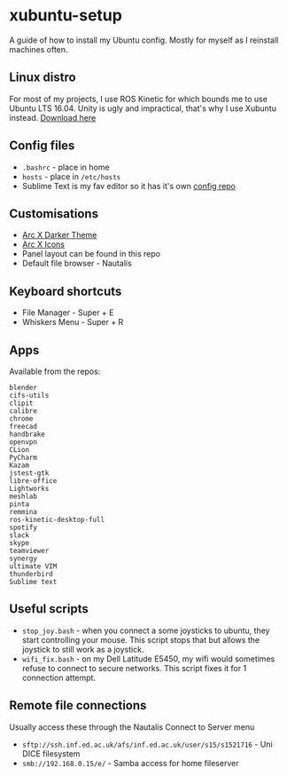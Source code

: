 # xubuntu-setup
A guide of how to install my Ubuntu config. Mostly for myself as I reinstall machines often.

## Linux distro
For most of my projects, I use ROS Kinetic for which bounds me to use Ubuntu LTS 16.04. Unity is ugly and impractical, that's why I use Xubuntu instead. [Download here](https://xubuntu.org/download)

## Config files
- `.bashrc` - place in home
- `hosts` - place in `/etc/hosts`
- Sublime Text is my fav editor so it has it's own [config repo](https://github.com/Ignat-Georgiev/sublime-sync)

## Customisations
- [Arc X Darker Theme](https://github.com/LinxGem33/X-Arc-Darker)
- [Arc X Icons](https://github.com/LinxGem33/Arc-X-Icons)
- Panel layout can be found in this repo
- Default file browser - Nautalis

## Keyboard shortcuts
- File Manager - Super + E
- Whiskers Menu - Super + R

## Apps
Available from the repos:
```
blender
cifs-utils
clipit
calibre
chrome
freecad
handbrake
openvpn
CLion
PyCharm
Kazam
jstest-gtk
libre-office
Lightworks
meshlab
pinta
remmina
ros-kinetic-desktop-full
spotify
slack
skype
teamviewer
synergy
ultimate VIM
thunderbird
Sublime text
```

## Useful scripts
- `stop_joy.bash` - when you connect a some joysticks to ubuntu, they start controlling your mouse. This script stops that but allows the joystick to still work as a joystick.
- `wifi_fix.bash` - on my Dell Latitude E5450, my wifi would sometimes refuse to connect to secure networks. This script fixes it for 1 connection attempt.

## Remote file connections
Usually access these through the Nautalis Connect to Server menu
- `sftp://ssh.inf.ed.ac.uk/afs/inf.ed.ac.uk/user/s15/s1521716` - Uni DICE filesystem
- `smb://192.168.0.15/e/` - Samba access for home fileserver

